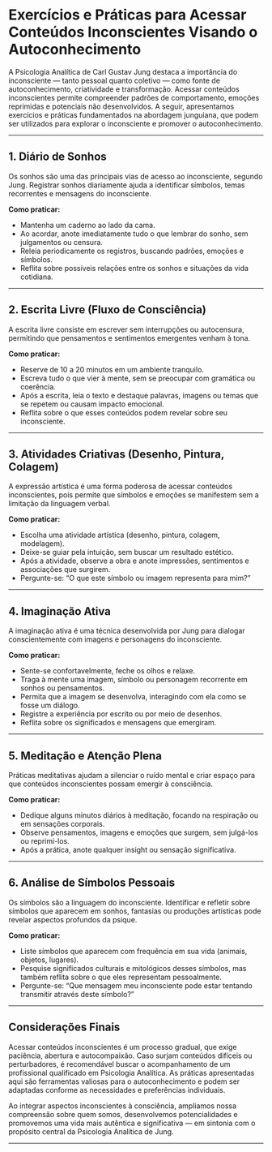 
# Exercícios e Práticas para Acessar Conteúdos Inconscientes Visando o Autoconhecimento

A Psicologia Analítica de Carl Gustav Jung destaca a importância do inconsciente — tanto pessoal quanto coletivo — como fonte de autoconhecimento, criatividade e transformação. Acessar conteúdos inconscientes permite compreender padrões de comportamento, emoções reprimidas e potenciais não desenvolvidos. A seguir, apresentamos exercícios e práticas fundamentados na abordagem junguiana, que podem ser utilizados para explorar o inconsciente e promover o autoconhecimento.

---

## 1. Diário de Sonhos

Os sonhos são uma das principais vias de acesso ao inconsciente, segundo Jung. Registrar sonhos diariamente ajuda a identificar símbolos, temas recorrentes e mensagens do inconsciente.

**Como praticar:**
- Mantenha um caderno ao lado da cama.
- Ao acordar, anote imediatamente tudo o que lembrar do sonho, sem julgamentos ou censura.
- Releia periodicamente os registros, buscando padrões, emoções e símbolos.
- Reflita sobre possíveis relações entre os sonhos e situações da vida cotidiana.

---

## 2. Escrita Livre (Fluxo de Consciência)

A escrita livre consiste em escrever sem interrupções ou autocensura, permitindo que pensamentos e sentimentos emergentes venham à tona.

**Como praticar:**
- Reserve de 10 a 20 minutos em um ambiente tranquilo.
- Escreva tudo o que vier à mente, sem se preocupar com gramática ou coerência.
- Após a escrita, leia o texto e destaque palavras, imagens ou temas que se repetem ou causam impacto emocional.
- Reflita sobre o que esses conteúdos podem revelar sobre seu inconsciente.

---

## 3. Atividades Criativas (Desenho, Pintura, Colagem)

A expressão artística é uma forma poderosa de acessar conteúdos inconscientes, pois permite que símbolos e emoções se manifestem sem a limitação da linguagem verbal.

**Como praticar:**
- Escolha uma atividade artística (desenho, pintura, colagem, modelagem).
- Deixe-se guiar pela intuição, sem buscar um resultado estético.
- Após a atividade, observe a obra e anote impressões, sentimentos e associações que surgirem.
- Pergunte-se: “O que este símbolo ou imagem representa para mim?”

---

## 4. Imaginação Ativa

A imaginação ativa é uma técnica desenvolvida por Jung para dialogar conscientemente com imagens e personagens do inconsciente.

**Como praticar:**
- Sente-se confortavelmente, feche os olhos e relaxe.
- Traga à mente uma imagem, símbolo ou personagem recorrente em sonhos ou pensamentos.
- Permita que a imagem se desenvolva, interagindo com ela como se fosse um diálogo.
- Registre a experiência por escrito ou por meio de desenhos.
- Reflita sobre os significados e mensagens que emergiram.

---

## 5. Meditação e Atenção Plena

Práticas meditativas ajudam a silenciar o ruído mental e criar espaço para que conteúdos inconscientes possam emergir à consciência.

**Como praticar:**
- Dedique alguns minutos diários à meditação, focando na respiração ou em sensações corporais.
- Observe pensamentos, imagens e emoções que surgem, sem julgá-los ou reprimi-los.
- Após a prática, anote qualquer insight ou sensação significativa.

---

## 6. Análise de Símbolos Pessoais

Os símbolos são a linguagem do inconsciente. Identificar e refletir sobre símbolos que aparecem em sonhos, fantasias ou produções artísticas pode revelar aspectos profundos da psique.

**Como praticar:**
- Liste símbolos que aparecem com frequência em sua vida (animais, objetos, lugares).
- Pesquise significados culturais e mitológicos desses símbolos, mas também reflita sobre o que eles representam pessoalmente.
- Pergunte-se: “Que mensagem meu inconsciente pode estar tentando transmitir através deste símbolo?”

---

## Considerações Finais

Acessar conteúdos inconscientes é um processo gradual, que exige paciência, abertura e autocompaixão. Caso surjam conteúdos difíceis ou perturbadores, é recomendável buscar o acompanhamento de um profissional qualificado em Psicologia Analítica. As práticas apresentadas aqui são ferramentas valiosas para o autoconhecimento e podem ser adaptadas conforme as necessidades e preferências individuais.

Ao integrar aspectos inconscientes à consciência, ampliamos nossa compreensão sobre quem somos, desenvolvemos potencialidades e promovemos uma vida mais autêntica e significativa — em sintonia com o propósito central da Psicologia Analítica de Jung.

---
```